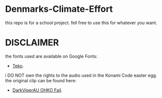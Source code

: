 # Denmarks-Climate-Effort
this repo is for a school project. fell free to use this for whatever you want.<br>

# DISCLAIMER
the fonts used are available on Google Fonts:<br>
* [Teko](https://fonts.google.com/specimen/Teko?query=teko).<br>

i DO NOT own the rights to the audio used in the Konami Code easter egg. the original clip can be found here:
* [DarkViperAU OHKO Fail](https://www.youtube.com/watch?v=88qJg49PDyY).<br>
